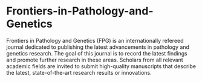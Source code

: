 Frontiers-in-Pathology-and-Genetics
===================================

Frontiers in Pathology and Genetics (FPG) is an internationally refereed journal dedicated to publishing the latest advancements in pathology and genetics research. The goal of this journal is to record the latest findings and promote further research in these areas. Scholars from all relevant academic fields are invited to submit high-quality manuscripts that describe the latest, state-of-the-art research results or innovations.
